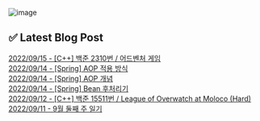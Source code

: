 ![image](https://user-images.githubusercontent.com/76645095/162124599-f9d701d6-e523-49c4-a6ce-193dc38f1026.png)

## ✅ Latest Blog Post

[2022/09/15 - [C++] 백준 2310번 / 어드벤처 게임](http://blog.naver.com/ds4ouj/222875327120) <br/>
[2022/09/14 - [Spring] AOP 적용 방식](http://blog.naver.com/ds4ouj/222874514175) <br/>
[2022/09/14 - [Spring] AOP 개념](http://blog.naver.com/ds4ouj/222874477691) <br/>
[2022/09/14 - [Spring] Bean 후처리기](http://blog.naver.com/ds4ouj/222874335433) <br/>
[2022/09/12 - [C++] 백준 15511번 / League of Overwatch at Moloco (Hard)](http://blog.naver.com/ds4ouj/222872557114) <br/>
[2022/09/11 - 9월 둘째 주 일기](http://blog.naver.com/ds4ouj/222872103860) <br/>
